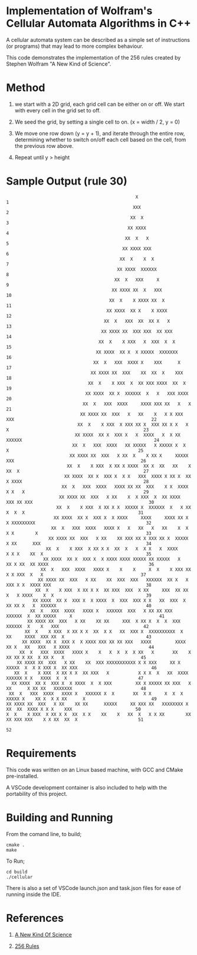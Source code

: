 # Implementation of Wolfram's Cellular Automata Algorithms in C++

A cellular automata system can be described as a simple set of instructions (or programs) that may lead to more complex behaviour.

This code demonstrates the implementation of the 256 rules created by Stephen Wolfram "A New Kind of Science".

# Method

1. we start with a 2D grid, each grid cell can be either on or off. We start with every cell in the grid set to off.

2. We seed the grid, by setting a single cell to on. (x = width / 2, y = 0)

3. We move one row down (y = y + 1), and iterate through the entire row, determining whether to switch on/off each cell based on the cell, from the previous row above.

4. Repeat until y > height


# Sample Output (rule 30)

```
                                                 X                                                                         1
                                                XXX                                                                        2
                                               XX  X                                                                       3
                                              XX XXXX                                                                      4
                                             XX  X   X                                                                     5
                                            XX XXXX XXX                                                                    6
                                           XX  X    X  X                                                                   7
                                          XX XXXX  XXXXXX                                                                  8
                                         XX  X   XXX     X                                                                 9
                                        XX XXXX XX  X   XXX                                                                10
                                       XX  X    X XXXX XX  X                                                               11
                                      XX XXXX  XX X    X XXXX                                                              12
                                     XX  X   XXX  XX  XX X   X                                                             13
                                    XX XXXX XX  XXX XXX  XX XXX                                                            14
                                   XX  X    X XXX   X  XXX  X  X                                                           15
                                  XX XXXX  XX X  X XXXXX  XXXXXXX                                                          16
                                 XX  X   XXX  XXXX X    XXX      X                                                         17
                                XX XXXX XX  XXX    XX  XX  X    XXX                                                        18
                               XX  X    X XXX  X  XX XXX XXXX  XX  X                                                       19
                              XX XXXX  XX X  XXXXXX  X   X   XXX XXXX                                                      20
                             XX  X   XXX  XXXX     XXXX XXX XX   X   X                                                     21
                            XX XXXX XX  XXX   X   XX    X   X X XXX XXX                                                    22
                           XX  X    X XXX  X XXX XX X  XXX XX X X   X  X                                                   23
                          XX XXXX  XX X  XXX X   X  XXXX   X  X XX XXXXXX                                                  24
                         XX  X   XXX  XXXX   XX XXXXX   X XXXXX X  X     X                                                 25
                        XX XXXX XX  XXX   X XX  X    X XX X     XXXXX   XXX                                                26
                       XX  X    X XXX  X XX X XXXX  XX X  XX   XX    X XX  X                                               27
                      XX XXXX  XX X  XXX X  X X   XXX  XXXX X XX X  XX X XXXX                                              28
                     XX  X   XXX  XXXX   XXXX XX XX  XXX    X X  XXXX  X X   X                                             29
                    XX XXXX XX  XXX   X XX    X  X XXX  X  XX XXXX   XXX XX XXX                                            30
                   XX  X    X XXX  X XX X X  XXXXX X  XXXXXX  X   X XX   X  X  X                                           31
                  XX XXXX  XX X  XXX X  X XXXX     XXXX     XXXX XX X X XXXXXXXXX                                          32
                 XX  X   XXX  XXXX   XXXX X   X   XX   X   XX    X  X X X        X                                         33
                XX XXXX XX  XXX   X XX    XX XXX XX X XXX XX X  XXXXX X XX      XXX                                        34
               XX  X    X XXX  X XX X X  XX  X   X  X X   X  XXXX     X X X    XX  X                                       35
              XX XXXX  XX X  XXX X  X XXXX XXXX XXXXX XX XXXXX   X   XX X XX  XX XXXX                                      36
             XX  X   XXX  XXXX   XXXX X    X    X     X  X    X XXX XX  X X XXX  X   X                                     37
            XX XXXX XX  XXX   X XX    XX  XXX  XXX   XXXXXX  XX X   X XXX X X  XXXX XXX                                    38
           XX  X    X XXX  X XX X X  XX XXX  XXX  X XX     XXX  XX XX X   X XXXX    X  X                                   39
          XX XXXX  XX X  XXX X  X XXXX  X  XXX  XXX X X   XX  XXX  X  XX XX X   X  XXXXXX                                  40
         XX  X   XXX  XXXX   XXXX X   XXXXXX  XXX   X XX XX XXX  XXXXXX  X  XX XXXXX     X                                 41
        XX XXXX XX  XXX   X XX    XX XX     XXX  X XX X  X  X  XXX     XXXXXX  X    X   XXX                                42
       XX  X    X XXX  X XX X X  XX  X X   XX  XXX X  XXXXXXXXXX  X   XX     XXXX  XXX XX  X                               43
      XX XXXX  XX X  XXX X  X XXXX XXX XX XX XXX   XXXX         XXXX XX X   XX   XXX   X XXXX                              44
     XX  X   XXX  XXXX   XXXX X    X   X  X  X  X XX   X       XX    X  XX XX X XX  X XX X   X                             45
    XX XXXX XX  XXX   X XX    XX  XXX XXXXXXXXXXX X X XXX     XX X  XXXXX  X  X X XXX X  XX XXX                            46
   XX  X    X XXX  X XX X X  XX XXX   X           X X X  X   XX  XXXX    XXXXXX X X   XXXX  X  X                           47
  XX XXXX  XX X  XXX X  X XXXX  X  X XXX         XX X XXXXX XX XXX   X  XX      X XX XX   XXXXXXX                          48
 XX  X   XXX  XXXX   XXXX X   XXXXXX X  X       XX  X X     X  X  X XXXXX X    XX X  X X XX      X                         49
XX XXXX XX  XXX   X XX    XX XX      XXXXX     XX XXX XX   XXXXXXXX X     XX  XX  XXXX X X X    XXX                        50
X  X    X XXX  X XX X X  XX  X X    XX    X   XX  X   X X XX        XX   XX XXX XXX    X X XX  XX  X                       51
                                                                                                                           52
```

# Requirements

This code was written on an Linux based machine, with GCC and CMake pre-installed.

A VSCode development container is also included to help with the portability of this project.

# Building and Running

From the comand line, to build;

```
cmake .
make

```
To Run;

```
cd build
./cellular
```

There is also a set of VSCode launch.json and task.json files for ease of running inside the IDE.

# References

1. [A New Kind Of Science](https://en.wikipedia.org/wiki/A_New_Kind_of_Science)

2. [256 Rules](https://plato.stanford.edu/entries/cellular-automata/supplement.html) 

